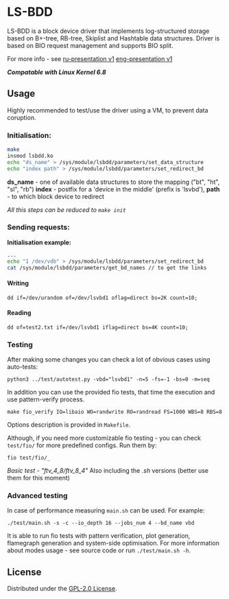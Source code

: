 # LS-BDD
LS-BDD is a block device driver that implements log-structured storage based on B+-tree, RB-tree, Skiplist and Hashtable data structures.
Driver is based on BIO request management and supports BIO split.

For more info - see [ru-presentation v1](https://github.com/qrutyy/ls-bdd/blob/main/docs/3-semester/(ru-presentation)%20Implementation%20of%20log-structured%20block%20device%20in%20Linux%20kernel.pdf) [eng-presentation v1](https://github.com/qrutyy/ls-bdd/blob/main/docs/3-semester/(eng-presentation)%20Implementation%20of%20log-structured%20block%20device%20in%20Linux%20kernel.pdf)

***Compatable with Linux Kernel 6.8***

## Usage
Highly recommended to test/use the driver using a VM, to prevent data coruption.

### Initialisation:
```bash
make
insmod lsbdd.ko
echo "ds_name" > /sys/module/lsbdd/parameters/set_data_structure
echo "index path" > /sys/module/lsbdd/parameters/set_redirect_bd
```
**ds_name** - one of available data structures to store the mapping ("bt", "ht", "sl", "rb")
**index** - postfix for a 'device in the middle' (prefix is 'lsvbd'), **path** - to which block device to redirect

*All this steps can be reduced to `make init`*

### Sending requests: 

**Initialisation example:**
```bash
...
echo "1 /dev/vdb" > /sys/module/lsbdd/parameters/set_redirect_bd
cat /sys/module/lsbdd/parameters/get_bd_names // to get the links
```
#### Writing
```
dd if=/dev/urandom of=/dev/lsvbd1 oflag=direct bs=2K count=10;
```
#### Reading
```
dd of=test2.txt if=/dev/lsvbd1 iflag=direct bs=4K count=10; 
```

### Testing
After making some changes you can check a lot of obvious cases using auto-tests:
```
python3 ../test/autotest.py -vbd="lsvbd1" -n=5 -fs=-1 -bs=0 -m=seq
```
In addition you can use the provided fio tests, that time the execution and use pattern-verify process.
```
make fio_verify IO=libaio WO=randwrite RO=randread FS=1000 WBS=8 RBS=8
```
Options description is provided in `Makefile`.

Although, if you need more customizable fio testing - you can check `test/fio/` for more predefined configs. Run them by:
```
fio test/fio/_
```
*Basic test - "ftv_4_8/ftv_8_4"*
Also including the *.sh* versions (better use them for this moment)

### Advanced testing
In case of performance measuring `main.sh` can be used. For example:
```
./test/main.sh -s -c --io_depth 16 --jobs_num 4 --bd_name vbd
```
It is able to run fio tests with pattern verification, plot generation, flamegraph generation and system-side optimisation. For more information about modes usage - see source code or run `./test/main.sh -h`. 

## License

Distributed under the [GPL-2.0 License](https://github.com/qrutyy/ls-bdd/blob/main/LICENSE). 
